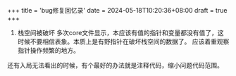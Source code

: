 
+++
title = 'bug修复回忆录'
date = 2024-05-18T10:20:36+08:00
draft = true
+++

1. 栈空间被破坏
多次core文件显示，本应该有值的指针和变量都没有值了，这时候不要相信表象。本质上是有野指针在破坏栈空间的数据了。
应该着重观察指针操作频繁的地方。

还有入局无法看出的时候，有个最好的办法就是注释代码，缩小问题代码范围。

